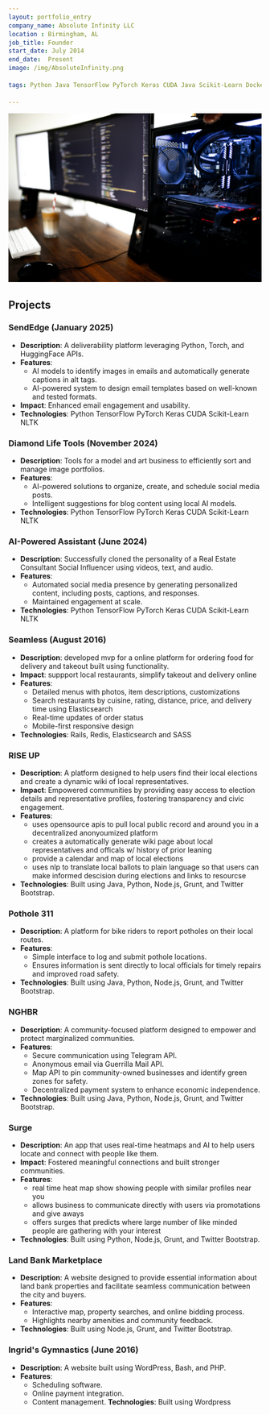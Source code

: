 ```yaml
---
layout: portfolio_entry
company_name: Absolute Infinity LLC
location : Birmingham, AL
job_title: Founder
start_date: July 2014
end_date:  Present
image: /img/AbsoluteInfinity.png

tags: Python Java TensorFlow PyTorch Keras CUDA Java Scikit-Learn Docker Kubernetes Wordpress NLTK Rails ElasticSearch Redis Sass Node Grunt Bash C HTML CSS JS React

---
```


<img src="/assets/img/caspar-camille-rubin-7SDoly3FV_0-unsplash.jpg" alt="Portfolio Item" style="max-width: 100%; height: auto;">


## Projects 

### SendEdge (January 2025)
- **Description**: A deliverability platform leveraging Python, Torch, and HuggingFace APIs.
- **Features**:
  - AI models to identify images in emails and automatically generate captions in alt tags.
  - AI-powered system to design email templates based on well-known and tested formats.
- **Impact**: Enhanced email engagement and usability.
- **Technologies**: Python TensorFlow PyTorch Keras CUDA Scikit-Learn NLTK

### Diamond Life Tools (November 2024)
- **Description**: Tools for a model and art business to efficiently sort and manage image portfolios.
- **Features**:
  - AI-powered solutions to organize, create, and schedule social media posts.
  - Intelligent suggestions for blog content using local AI models.
- **Technologies**: Python TensorFlow PyTorch Keras CUDA Scikit-Learn NLTK

### AI-Powered Assistant (June 2024)
- **Description**: Successfully cloned the personality of a Real Estate Consultant Social Influencer using videos, text, and audio.
- **Features**:
  - Automated social media presence by generating personalized content, including posts, captions, and responses.
  - Maintained engagement at scale.
- **Technologies**: Python TensorFlow PyTorch Keras CUDA Scikit-Learn NLTK 

### Seamless (August 2016)
- **Description**: developed mvp for a online platform for ordering food for delivery and takeout built using functionality.
- **Impact**: suppport local restaurants, simplify takeout and delivery online
- **Features**: 
    - Detailed menus with photos, item descriptions, customizations 
    - Search restaurants by cuisine, rating, distance, price, and delivery time using Elasticsearch
    - Real-time updates of order status
    - Mobile-first responsive design
- **Technologies**: Rails, Redis, Elasticsearch and SASS 

### RISE UP
- **Description**: A platform designed to help users find their local elections and create a dynamic wiki of local representatives.
- **Impact**: Empowered communities by providing easy access to election details and representative profiles, fostering transparency and civic engagement.
- **Features**:
    - uses opensource apis to pull local public record and around you in a decentralized anonyoumized platform 
    - creates a automatically generate wiki page about local representatives and officals w/ history of prior leaning
    - provide a calendar and map of local elections
    - uses nlp to translate local ballots to  plain language so that users can make informed descision during elections and links to resourcse 
- **Technologies**: Built using Java, Python, Node.js, Grunt, and Twitter Bootstrap.

### Pothole 311
- **Description**: A platform for bike riders to report potholes on their local routes.
- **Features**:
  - Simple interface to log and submit pothole locations.
  - Ensures information is sent directly to local officials for timely repairs and improved road safety.
- **Technologies**: Built using Java, Python, Node.js, Grunt, and Twitter Bootstrap.

### NGHBR
- **Description**: A community-focused platform designed to empower and protect marginalized communities.
- **Features**:
  - Secure communication using Telegram API.
  - Anonymous email via Guerrilla Mail API.
  - Map API to pin community-owned businesses and identify green zones for safety.
  - Decentralized payment system to enhance economic independence.
- **Technologies**: Built using Java, Python, Node.js, Grunt, and Twitter Bootstrap.

### Surge
- **Description**: An app that uses real-time heatmaps and AI to help users locate and connect with people like them.
- **Impact**: Fostered meaningful connections and built stronger communities.
- **Features**:
    - real time heat map show showing people with similar profiles near you 
    - allows business to communicate directly with users via promotations and give aways
    - offers surges that predicts where large number of like minded people are gathering with your interest 
- **Technologies**: Built using Python, Node.js, Grunt, and Twitter Bootstrap.

### Land Bank Marketplace
- **Description**: A website designed to provide essential information about land bank properties and facilitate seamless communication between the city and buyers.
- **Features**:
  - Interactive map, property searches, and online bidding process.
  - Highlights nearby amenities and community feedback.
- **Technologies**: Built using Node.js, Grunt, and Twitter Bootstrap.

### Ingrid's Gymnastics (June 2016)
- **Description**: A website built using WordPress, Bash, and PHP.
- **Features**:
  - Scheduling software.
  - Online payment integration.
  - Content management.
  **Technologies**: Built using Wordpress